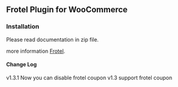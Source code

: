 ## Frotel Plugin for WooCommerce
### Installation

Please read documentation in zip file.


more information [Frotel](http://frotel.com).

#### Change Log
v1.3.1 Now you can disable frotel coupon
v1.3 support frotel coupon